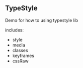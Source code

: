 ## TypeStyle

Demo for how to using typestyle lib

includes: 

* style
* media
* classes
* keyframes
* cssRaw